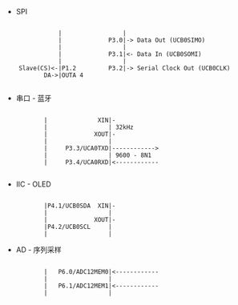 * SPI
<pre><code>
               |                 |
               |             P3.0|-> Data Out (UCB0SIMO)
               |                 |
               |             P3.1|<- Data In (UCB0SOMI)
               |                 |
    Slave(CS)<-|P1.2         P3.2|-> Serial Clock Out (UCB0CLK)
           DA->|OUTA 4

</code></pre>

* 串口 - 蓝牙
<pre><code>
           |              XIN|-
           |                 | 32kHz
           |             XOUT|-
           |                 |
           |     P3.3/UCA0TXD|------------>
           |                 | 9600 - 8N1
           |     P3.4/UCA0RXD|<------------

</code></pre>

* IIC - OLED
<pre><code>
           |P4.1/UCB0SDA  XIN|-
           |                 |
           |             XOUT|-
           |P4.2/UCB0SCL     |
           |                 |
</code></pre>

* AD -  序列采样
<pre><code>
           |   P6.0/ADC12MEM0|<------------
           |                 | 
           |   P6.1/ADC12MEM1|<------------
           |                 |
            
</code></pre>


